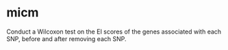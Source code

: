# micm
Conduct a Wilcoxon test on the EI scores of the genes associated with each SNP, before and after removing each SNP.
